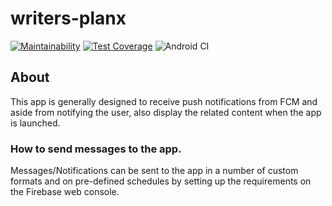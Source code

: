# writers-planx

[![Maintainability](https://api.codeclimate.com/v1/badges/13bca14d388ea8002b81/maintainability)](https://codeclimate.com/repos/5eba235e5b36e2014f00d77a/maintainability)
[![Test Coverage](https://api.codeclimate.com/v1/badges/13bca14d388ea8002b81/test_coverage)](https://codeclimate.com/repos/5eba235e5b36e2014f00d77a/test_coverage)
![Android CI](https://github.com/Cafrecode/writers-planx/workflows/Android%20CI/badge.svg)

## About

This app is generally designed to receive push notifications from FCM and aside from notifying the user, also display the related content when the app is launched.

### How to send messages to the app.

Messages/Notifications can be sent to the app in a number of custom formats and on pre-defined schedules by setting up the requirements on the Firebase web console.

